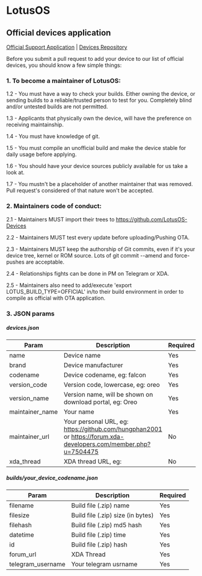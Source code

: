 # LotusOS
## Official devices application

[Official Support Application](https://docs.google.com/forms/d/e/1FAIpQLSfSicVS1xXCmalXCpHQF5BqD2MfW4nko0gpNGoeARaIT48njg/viewform) 
|
[Devices Repository](https://github.com/LotusOS-Devices)

Before you submit a pull request to add your device to our list of official devices, you should know a few simple things:

### 1. To become a maintainer of LotusOS:

1.2 - You must have a way to check your builds. Either owning the device, or sending builds to a reliable/trusted person to test for you. Completely blind and/or untested builds are not permitted.

1.3 - Applicants that physically own the device, will have the preference on receiving maintainship.

1.4 - You must have knowledge of git.

1.5 - You must compile an unofficial build and make the device stable for daily usage before applying.

1.6 - You should have your device sources publicly available for us take a look at.

1.7 - You mustn't be a placeholder of another maintainer that was removed. Pull request's considered of that nature won't be accepted.

### 2. Maintainers code of conduct:

2.1 - Maintainers MUST import their trees to https://github.com/LotusOS-Devices

2.2 - Maintainers MUST test every update before uploading/Pushing OTA.

2.3 - Maintainers MUST keep the authorship of Git commits, even if it's your device tree, kernel or ROM source. Lots of git commit --amend and force-pushes are acceptable.

2.4 - Relationships fights can be done in PM on Telegram or XDA. 

2.5 - Maintainers also need to add/execute 'export LOTUS_BUILD_TYPE=OFFICIAL' in/to their build environment in order to compile as official with OTA application.

### 3. JSON params

##### devices.json
| Param | Description | Required |
|--|--|--|
| name | Device name | Yes |
| brand | Device manufacturer | Yes |
| codename | Device codename, eg: falcon | Yes |
| version_code | Version code, lowercase, eg: oreo | Yes |
| version_name | Version name, will be shown on download portal, eg: Oreo | Yes |
| maintainer_name | Your name | Yes |
| maintainer_url | Your personal URL, eg: https://github.com/hungphan2001 or https://forum.xda-developers.com/member.php?u=7504475 | No  |4936496
| xda_thread | XDA thread URL, eg:  | No |

##### builds/your_device_codename.json
| Param | Description | Required |
|--|--|--|
| filename | Build file (.zip) name | Yes |
| filesize | Build file (.zip) size (in bytes) | Yes |
| filehash | Build file (.zip) md5 hash | Yes |
| datetime | Build file (.zip) time | Yes |
| id | Build file (.zip)  hash | Yes |
| forum_url | XDA Thread | Yes |
| telegram_username | Your telegram usrname | Yes |

